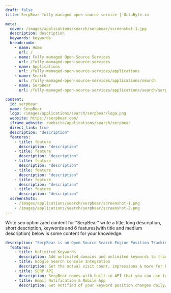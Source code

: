 ```yaml
---
draft: false
title: SerpBear fully managed open source service | OctaByte.io

meta:
  cover: /images/applications/search/serpbear/screenshot-1.jpg
  description: description
  keywords: keywords
  breadcrumb:
    - name: Home
      url: /
    - name: Fully managed Open-Source Services
      url: /fully-managed-open-source-services
    - name: Applications
      url: /fully-managed-open-source-services/applications
    - name: Search
      url: /fully-managed-open-source-services/applications/search
    - name: SerpBear
      url: /fully-managed-open-source-services/applications/search/serpbear

content:
  id: serpbear
  name: SerpBear
  logo: /images/applications/search/serpbear/logo.png
  website: https://serpbear.com/
  iframe_website: /website/applications/search/serpbear
  direct_link: true
  description: "description"
  features:
    - title: feature
      description: "description"
    - title: feature
      description: "description"
    - title: feature
      description: "description"
    - title: feature
      description: "description"
    - title: feature
      description: "description"
    - title: feature
      description: "description"
  screenshots:
    - /images/applications/search/serpbear/screenshot-1.png
    - /images/applications/search/serpbear/screenshot-2.png
---
```


Write seo optimizaed content for "SerpBear" write a title, long description, short description, keywords and 6 features(with title and medium description) below is some content for your knowledge.

```yml
description: "SerpBear is an Open Source Search Engine Position Tracking App. It allows you to track your website's keyword positions in Google and get notified of their positions."
  features:
    - title: Unlimited Keywords
      description: Add unlimited domains and unlimited keywords to track their SERP.
    - title: Google Search Console Integration
      description: Get the actual visit count, impressions & more for Each keyword.
    - title: SERP API
      description: SerpBear comes with built-in API that you can use for your marketing & data reporting tools.
    - title: Email Notification & Mobile App
      description: Get notified of your keyword position changes daily/weekly/monthly through email also Add the PWA app to your mobile for a better mobile experience.
```
